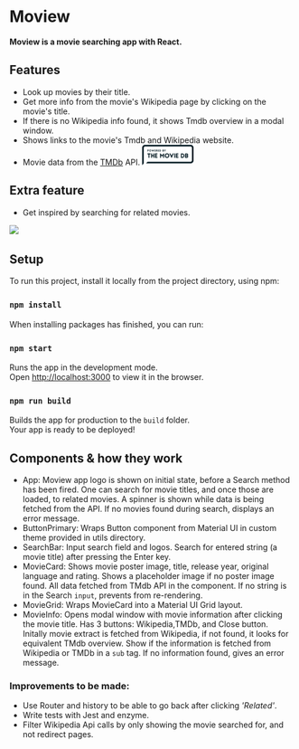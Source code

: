 # Moview

__Moview is a movie searching app with React.__

## Features
- Look up movies by their title. 
- Get more info from the movie's Wikipedia page by clicking on the movie's title.
- If there is no Wikipedia info found, it shows Tmdb overview in a modal window.
- Shows links to the movie's Tmdb and Wikipedia website.
- Movie data from the [TMDb](https://www.themoviedb.org/) API. ![tmdb logo](/src/assets/tmdb-logo-rectangle-blue.png)

## Extra feature
- Get inspired by searching for related movies.

![](/src/assets/moview_screen.gif)

## Setup

To run this project, install it locally from the project directory, using npm:

### `npm install`

When installing packages has finished, you can run:

### `npm start`

Runs the app in the development mode.<br>
Open [http://localhost:3000](http://localhost:3000) to view it in the browser.

### `npm run build`

Builds the app for production to the `build` folder.<br>
Your app is ready to be deployed!


## Components & how they work
- App:       Moview app logo is shown on initial state, before a Search method has been fired. 
             One can search for movie titles, and once those are loaded, to related movies.
             A spinner is shown while data is being fetched from the API.
             If no movies found during search, displays an error message. 
- ButtonPrimary: Wraps Button component from Material UI in custom theme provided in utils directory.
- SearchBar: Input search field and logos. Search for entered string (a movie title) after pressing the Enter key. 
- MovieCard: Shows movie poster image, title, release year, original language and rating.
             Shows a placeholder image if no poster image found.
             All data fetched from TMdb API in the component.
             If no string is in the Search ```input```, prevents from re-rendering.
- MovieGrid: Wraps MovieCard into a Material UI Grid layout.
- MovieInfo: Opens modal window with movie information after clicking the movie title. 
             Has 3 buttons: Wikipedia,TMDb, and Close button. 
             Initally movie extract is fetched from Wikipedia, if not found, it looks for equivalent TMdb overview.
             Show if the information is fetched from Wikipedia or TMDb in a ```sub``` tag.
             If no information found, gives an error message.

### Improvements to be made:
- Use Router and history to be able to go back after clicking _'Related'_.
- Write tests with Jest and enzyme.
- Filter Wikipedia Api calls by only showing the movie searched for, and not redirect pages.
